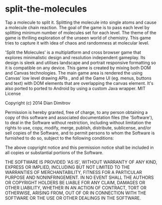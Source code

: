 split-the-molecules
===================

Tap a molecule to split it. Splitting the molecule into single atoms and cause a molecule chain reaction.
The goal of the game is to pass each level by splitting minimum number of molecules set for each level.
The theme of the game is thrilling exploration of the unseen world of chemistry.
This game tries to capture it with idea of chaos and randomness at molecular level.

'Split the Molecules' is a multiplatform and cross browser game that explores minimalistic design and resolution independent gameplay. Its design is sleek and utilises landscape and portrait responsive formatting so it is compatible on any device. This game is created by mixing both DOM and Canvas technologies.
The main game area is rendered the using Canvas' low level drawing APIs , and all the Game UI (eg.  menus, buttons and text) with DOM elements that are overlapping the canvas element. It's also ported to ported to Android by using a custom Java wrapper.
MIT License

Copyright (c) 2014 Dian Dimitrov

Permission is hereby granted, free of charge, to any person obtaining a copy of this software and associated documentation files (the 'Software'), to deal in the Software without restriction, including without limitation the rights to use, copy, modify, merge, publish, distribute, sublicense, and/or sell copies of the Software, and to permit persons to whom the Software is furnished to do so, subject to the following conditions:

The above copyright notice and this permission notice shall be included in all copies or substantial portions of the Software.

THE SOFTWARE IS PROVIDED 'AS IS', WITHOUT WARRANTY OF ANY KIND, EXPRESS OR IMPLIED, INCLUDING BUT NOT LIMITED TO THE WARRANTIES OF MERCHANTABILITY, FITNESS FOR A PARTICULAR PURPOSE AND NONINFRINGEMENT. IN NO EVENT SHALL THE AUTHORS OR COPYRIGHT HOLDERS BE LIABLE FOR ANY CLAIM, DAMAGES OR OTHER LIABILITY, WHETHER IN AN ACTION OF CONTRACT, TORT OR OTHERWISE, ARISING FROM, OUT OF OR IN CONNECTION WITH THE SOFTWARE OR THE USE OR OTHER DEALINGS IN THE SOFTWARE.
